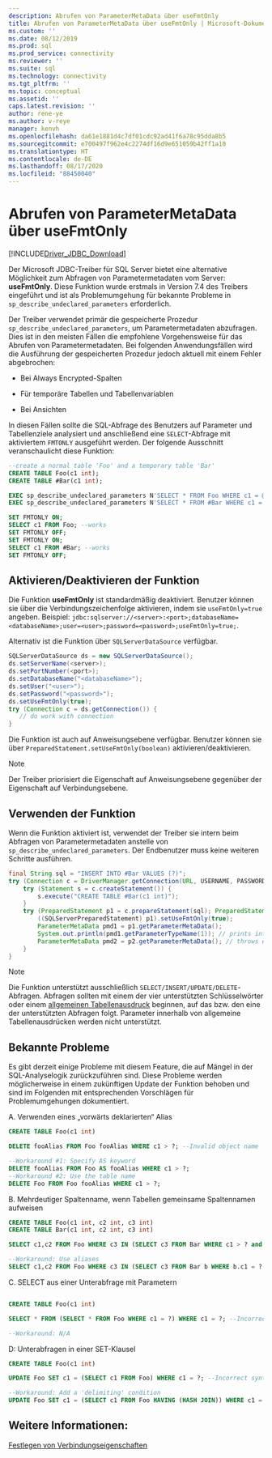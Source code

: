 ```yaml
---
description: Abrufen von ParameterMetaData über useFmtOnly
title: Abrufen von ParameterMetaData über useFmtOnly | Microsoft-Dokumentation
ms.custom: ''
ms.date: 08/12/2019
ms.prod: sql
ms.prod_service: connectivity
ms.reviewer: ''
ms.suite: sql
ms.technology: connectivity
ms.tgt_pltfrm: ''
ms.topic: conceptual
ms.assetid: ''
caps.latest.revision: ''
author: rene-ye
ms.author: v-reye
manager: kenvh
ms.openlocfilehash: da61e1881d4c7df01cdc92ad41f6a78c95dda8b5
ms.sourcegitcommit: e700497f962e4c2274df16d9e651059b42ff1a10
ms.translationtype: HT
ms.contentlocale: de-DE
ms.lasthandoff: 08/17/2020
ms.locfileid: "88450040"
---
```

# <a name="retrieving-parametermetadata-via-usefmtonly"></a>Abrufen von ParameterMetaData über useFmtOnly
[!INCLUDE[Driver_JDBC_Download](../../includes/driver_jdbc_download.md)]

  Der Microsoft JDBC-Treiber für SQL Server bietet eine alternative Möglichkeit zum Abfragen von Parametermetadaten vom Server: **useFmtOnly**. Diese Funktion wurde erstmals in Version 7.4 des Treibers eingeführt und ist als Problemumgehung für bekannte Probleme in `sp_describe_undeclared_parameters` erforderlich.
  
  Der Treiber verwendet primär die gespeicherte Prozedur `sp_describe_undeclared_parameters`, um Parametermetadaten abzufragen. Dies ist in den meisten Fällen die empfohlene Vorgehensweise für das Abrufen von Parametermetadaten. Bei folgenden Anwendungsfällen wird die Ausführung der gespeicherten Prozedur jedoch aktuell mit einem Fehler abgebrochen:
  
-   Bei Always Encrypted-Spalten
  
-   Für temporäre Tabellen und Tabellenvariablen
  
-   Bei Ansichten 
  
  In diesen Fällen sollte die SQL-Abfrage des Benutzers auf Parameter und Tabellenziele analysiert und anschließend eine `SELECT`-Abfrage mit aktiviertem `FMTONLY` ausgeführt werden. Der folgende Ausschnitt veranschaulicht diese Funktion:
  
```sql
--create a normal table 'Foo' and a temporary table 'Bar'
CREATE TABLE Foo(c1 int);
CREATE TABLE #Bar(c1 int);

EXEC sp_describe_undeclared_parameters N'SELECT * FROM Foo WHERE c1 = @p0' --works fine
EXEC sp_describe_undeclared_parameters N'SELECT * FROM #Bar WHERE c1 = @p0' --fails with "Invalid object name '#Bar'"

SET FMTONLY ON;
SELECT c1 FROM Foo; --works
SET FMTONLY OFF;
SET FMTONLY ON;
SELECT c1 FROM #Bar; --works
SET FMTONLY OFF;
```
 
## <a name="turning-the-feature-onoff"></a>Aktivieren/Deaktivieren der Funktion 
 Die Funktion **useFmtOnly** ist standardmäßig deaktiviert. Benutzer können sie über die Verbindungszeichenfolge aktivieren, indem sie `useFmtOnly=true` angeben. Beispiel: `jdbc:sqlserver://<server>:<port>;databaseName=<databaseName>;user=<user>;password=<password>;useFmtOnly=true;`.
 
 Alternativ ist die Funktion über `SQLServerDataSource` verfügbar.
 ```java
SQLServerDataSource ds = new SQLServerDataSource();
ds.setServerName(<server>);
ds.setPortNumber(<port>);
ds.setDatabaseName("<databaseName>");
ds.setUser("<user>");
ds.setPassword("<password>");
ds.setUseFmtOnly(true);
try (Connection c = ds.getConnection()) {
    // do work with connection
}
 ```
 
 Die Funktion ist auch auf Anweisungsebene verfügbar. Benutzer können sie über `PreparedStatement.setUseFmtOnly(boolean)` aktivieren/deaktivieren.
> [!NOTE]  
>  Der Treiber priorisiert die Eigenschaft auf Anweisungsebene gegenüber der Eigenschaft auf Verbindungsebene.

## <a name="using-the-feature"></a>Verwenden der Funktion
  Wenn die Funktion aktiviert ist, verwendet der Treiber sie intern beim Abfragen von Parametermetadaten anstelle von `sp_describe_undeclared_parameters`. Der Endbenutzer muss keine weiteren Schritte ausführen.
```java
final String sql = "INSERT INTO #Bar VALUES (?)";
try (Connection c = DriverManager.getConnection(URL, USERNAME, PASSWORD)) {
    try (Statement s = c.createStatement()) {
        s.execute("CREATE TABLE #Bar(c1 int)");
    }
    try (PreparedStatement p1 = c.prepareStatement(sql); PreparedStatement p2 = c.prepareStatement(sql)) {
        ((SQLServerPreparedStatement) p1).setUseFmtOnly(true);
        ParameterMetaData pmd1 = p1.getParameterMetaData();
        System.out.println(pmd1.getParameterTypeName(1)); // prints int
        ParameterMetaData pmd2 = p2.getParameterMetaData(); // throws exception, Invalid object name '#Bar'
    }
}
```
> [!NOTE]  
>  Die Funktion unterstützt ausschließlich `SELECT/INSERT/UPDATE/DELETE`-Abfragen. Abfragen sollten mit einem der vier unterstützten Schlüsselwörter oder einem [allgemeinen Tabellenausdruck](https://docs.microsoft.com/sql/t-sql/queries/with-common-table-expression-transact-sql?view=sql-server-2017) beginnen, auf das bzw. den eine der unterstützten Abfragen folgt. Parameter innerhalb von allgemeine Tabellenausdrücken werden nicht unterstützt.

## <a name="known-issues"></a>Bekannte Probleme
  Es gibt derzeit einige Probleme mit diesem Feature, die auf Mängel in der SQL-Analyselogik zurückzuführen sind. Diese Probleme werden möglicherweise in einem zukünftigen Update der Funktion behoben und sind im Folgenden mit entsprechenden Vorschlägen für Problemumgehungen dokumentiert.
  
A. Verwenden eines „vorwärts deklarierten“ Alias
```sql
CREATE TABLE Foo(c1 int)

DELETE fooAlias FROM Foo fooAlias WHERE c1 > ?; --Invalid object name 'fooAlias'

--Workaround #1: Specify AS keyword
DELETE fooAlias FROM Foo AS fooAlias WHERE c1 > ?;
--Workaround #2: Use the table name
DELETE Foo FROM Foo fooAlias WHERE c1 > ?;
```

B. Mehrdeutiger Spaltenname, wenn Tabellen gemeinsame Spaltennamen aufweisen
```sql
CREATE TABLE Foo(c1 int, c2 int, c3 int)
CREATE TABLE Bar(c1 int, c2 int, c3 int)

SELECT c1,c2 FROM Foo WHERE c3 IN (SELECT c3 FROM Bar WHERE c1 > ? and c2 < ? and c3 = ?); --Ambiguous Column Name

--Workaround: Use aliases
SELECT c1,c2 FROM Foo WHERE c3 IN (SELECT c3 FROM Bar b WHERE b.c1 = ? and b.c2 = ? and b.c3 = ?);
```

C. SELECT aus einer Unterabfrage mit Parametern
```sql

CREATE TABLE Foo(c1 int)

SELECT * FROM (SELECT * FROM Foo WHERE c1 = ?) WHERE c1 = ?; --Incorrect syntax near '?'

--Workaround: N/A
```

D: Unterabfragen in einer SET-Klausel
```sql
CREATE TABLE Foo(c1 int)

UPDATE Foo SET c1 = (SELECT c1 FROM Foo) WHERE c1 = ?; --Incorrect syntax near ')'

--Workaround: Add a 'delimiting' condition
UPDATE Foo SET c1 = (SELECT c1 FROM Foo HAVING (HASH JOIN)) WHERE c1 = ?;
```

## <a name="see-also"></a>Weitere Informationen:  
 [Festlegen von Verbindungseigenschaften](../../connect/jdbc/setting-the-connection-properties.md)  
  
  
